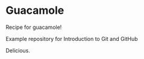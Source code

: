 # Guacamole

Recipe for guacamole!

Example repository for Introduction to Git and GitHub

Delicious.
